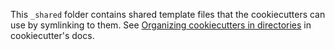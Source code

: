 This `_shared` folder contains shared template files that the cookiecutters
can use by symlinking to them.  See
[Organizing cookiecutters in directories](https://cookiecutter.readthedocs.io/en/stable/advanced/directories.html)
in cookiecutter's docs.
